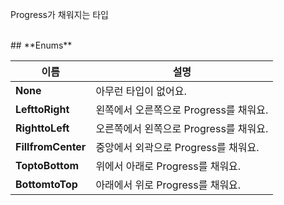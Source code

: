 
Progress가 채워지는 타입 
<br>
## **Enums**

 **이름** | **설명** |
 --- | --- |
**None** |아무런 타입이 없어요. |
**LefttoRight** |왼쪽에서 오른쪽으로 Progress를 채워요. |
**RighttoLeft** |오른쪽에서 왼쪽으로 Progress를 채워요. |
**FillfromCenter** |중앙에서 외곽으로 Progress를 채워요. |
**ToptoBottom** |위에서 아래로 Progress를 채워요. |
**BottomtoTop** |아래에서 위로 Progress를 채워요. |
